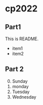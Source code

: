 # cp2022

## Part1
This is README.
- item1
- item2

## Part 2
0. Sunday
1. monday
1. Tuesday
1. Wednesday
